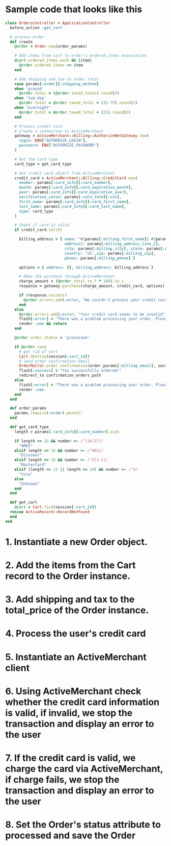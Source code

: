# Sample code that looks like this

```ruby
class OrdersController < ApplicationController
  before_action :get_cart

  # process order
  def create
    @order = Order.new(order_params)

    # Add items from cart to order's ordered_items association
    @cart.ordered_items.each do |item|
      @order.ordered_items << item
    end

    # Add shipping and tax to order total
    case params[:order][:shipping_method]
    when 'ground'
      @order.total = (@order.taxed_total).round(2)
    when 'two-day'
      @order.total = @order.taxed_total + (15.75).round(2)
    when "overnight"
      @order.total = @order.taxed_total + (25).round(2)
    end

    # Process credit card
    # Create a connection to ActiveMerchant
    gateway = ActiveMerchant::Billing::AuthorizeNetGateway.new(
      login: ENV["AUTHORIZE_LOGIN"],
      password: ENV["AUTHORIZE_PASSWORD"]
    )

    # Get the card type
    card_type = get_card_type

    # Get credit card object from ActiveMerchant
    credit_card = ActiveMerchant::Billing::CreditCard.new(
      number: params[:card_info][:card_number],
      month: params[:card_info][:card_expiration_month],
      year: params[:card_info][:card_expiration_year],
      verification_value: params[:card_info][:cvv],
      first_name: params[:card_info][:card_first_name],
      last_name: params[:card_info][:card_last_name],
      type: card_type
    )

    # Check if card is valid
    if credit_card.valid?

      billing_address = { name: "#{params[:billing_first_name]} #{params[:billing_last_name]}",
                          address1: params[:billing_address_line_1],
                          city: params[:billing_city], state: params[:billing_state],
                          country: 'US',zip: params[:billing_zip],
                          phone: params[:billing_phone] }

      options = { address: {}, billing_address: billing_address }

      # Make the purchase through ActiveMerchant
      charge_amount = (@order.total.to_f * 100).to_i
      response = gateway.purchase(charge_amount, credit_card, options)

      if !response.success?
        @order.errors.add(:error, "We couldn't process your credit card")
      end
    else
      @order.errors.add(:error, "Your credit card seems to be invalid")
      flash[:error] = "There was a problem processing your order. Please try again."
      render :new && return
    end

    @order.order_status = 'processed'

    if @order.save
      # get rid of cart
      Cart.destroy(session[:cart_id])
      # send order confirmation email
      OrderMailer.order_confirmation(order_params[:billing_email], session[:order_id]).deliver
      flash[:success] = "You successfully ordered!"
      redirect_to confirmation_orders_path
    else
      flash[:error] = "There was a problem processing your order. Please try again."
      render :new
    end
  end

  def order_params
    params.require(:order).permit!
  end

  def get_card_type
    length = params[:card_info][:card_number].size

    if length == 15 && number =~ /^(34|37)/
      "AMEX"
    elsif length == 16 && number =~ /^6011/
      "Discover"
    elsif length == 16 && number =~ /^5[1-5]/
      "MasterCard"
    elsif (length == 13 || length == 16) && number =~ /^4/
      "Visa"
    else
      "Unknown"
    end
  end

  def get_cart
    @cart = Cart.find(session[:cart_id])
  rescue ActiveRecord::RecordNotFound
  end
end


```
# 1. Instantiate a new Order object.
# 2. Add the items from the Cart record to the Order instance.
# 3. Add shipping and tax to the total_price of the Order instance.
# 4. Process the user's credit card
# 5. Instantiate an ActiveMerchant client
# 6. Using ActiveMerchant check whether the credit card information is valid, if invalid, we stop the transaction and display an error to the user
# 7. If the credit card is valid, we charge the card via ActiveMerchant, if charge fails, we stop the transaction and display an error to the user
# 8. Set the Order's status attribute to processed and save the Order

